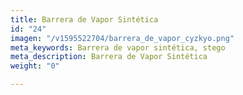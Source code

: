 ```yaml
---
title: Barrera de Vapor Sintética
id: "24"
imagen: "/v1595522704/barrera_de_vapor_cyzkyo.png"
meta_keywords: Barrera de vapor sintética, stego
meta_description: Barrera de Vapor Sintética
weight: "0"

---
```

